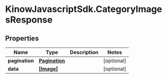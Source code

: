 # KinowJavascriptSdk.CategoryImagesResponse

## Properties
Name | Type | Description | Notes
------------ | ------------- | ------------- | -------------
**pagination** | [**Pagination**](Pagination.md) |  | [optional] 
**data** | [**[Image]**](Image.md) |  | [optional] 


